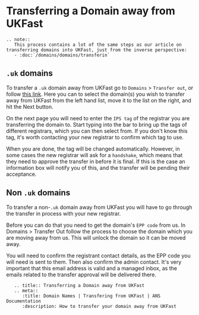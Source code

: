 # Transferring a Domain away from UKFast

```eval_rst
.. note::
   This process contains a lot of the same steps as our article on transferring domains into UKFast, just from the inverse perspective:
   - :doc:`/domains/domains/transferin`
```

## `.uk` domains

To transfer a `.uk` domain away from UKFast go to `Domains` > `Transfer out`, or follow [this link](https://portal.ans.co.uk/domains/transfer_out_stage1.php). Here you can to select the domain(s) you wish to transfer away from UKFast from the left hand list, move it to the list on the right, and hit the Next button.

On the next page you will need to enter the `IPS tag` of the registrar you are transferring the domain to. Start typing into the bar to bring up the tags of different registrars, which you can then select from. If you don't know this tag, it's worth contacting your new registrar to confirm which tag to use.

When you are done, the tag will be changed automatically. However, in some cases the new registrar will ask for a `handshake`, which means that they need to approve the transfer in before it is final. If this is the case an information box will notify you of this, and the transfer will be pending their acceptance.

## Non `.uk` domains

To transfer a non-`.uk` domain away from UKFast you will have to go through the transfer in process with your new registrar.

Before you can do that you need to get the domain's `EPP code` from us. In Domains > Transfer Out follow the process to choose the domain which you are moving away from us. This will unlock the domain so it can be moved away.

You will need to confirm the registrant contact details, as the EPP code you will need is sent to them. Then also confirm the admin contact. It's very important that this email address is valid and a managed inbox, as the emails related to the transfer approval will be delivered there.

```eval_rst
   .. title:: Transferring a Domain away from UKFast
   .. meta::
      :title: Domain Names | Transfering from UKFast | ANS Documentation
      :description: How to transfer your domain away from UKFast
```
